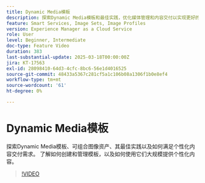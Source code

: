 ```yaml
---
title: Dynamic Media模板
description: 探索Dynamic Media模板和最佳实践，优化媒体管理和内容交付以实现更好的性能。
feature: Smart Services, Image Sets, Image Profiles
version: Experience Manager as a Cloud Service
role: User
level: Beginner, Intermediate
doc-type: Feature Video
duration: 383
last-substantial-update: 2025-03-18T00:00:00Z
jira: KT-17563
exl-id: 28098410-64d3-4cfc-8bc6-56e1d4016525
source-git-commit: 48433a5367c281cf5a1c106b08a1306f1b0e8ef4
workflow-type: tm+mt
source-wordcount: '61'
ht-degree: 0%

---
```


# Dynamic Media模板

探索Dynamic Media模板、可组合图像资产、其最佳实践以及如何满足个性化内容交付需求。 了解如何创建和管理模板，以及如何使用它们大规模提供个性化内容。

>[!VIDEO](https://video.tv.adobe.com/v/3451727/?learn=on&enablevpops)
